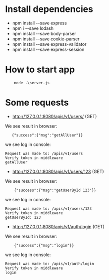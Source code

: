# Install dependencies
-  npm install --save express
-  npm i --save lodash
-  npm install --save body-parser
-  npm install --save cookie-parser
-  npm install --save express-validator
-  npm install --save express-session


# How to start app
```
    node .\server.js
```

# Some requests
 - http://127.0.0.1:8080/apis/v1/users/  (GET)

We see result in browser:
 ```
    {"success":{"msg":"getAllUser"}}
 ```
we see log in console:
```
Request was made to: /apis/v1/users
Verify token in middleware
getAllUser

```
 - http://127.0.0.1:8080/apis/v1/users/123  (GET)

We see result in browser:
```
    {"success":{"msg":"getUserById 123"}}
```
we see log in console:
```
Request was made to: /apis/v1/users/123
Verify token in middleware
getUserById: 123
```
 - http://127.0.0.1:8080/apis/v1/auth/login  (GET)

We see result in browser:
```
    {"success":{"msg":"login"}}
```
we see log in console:
```
Request was made to: /apis/v1/auth/login
Verify token in middleware
login
```